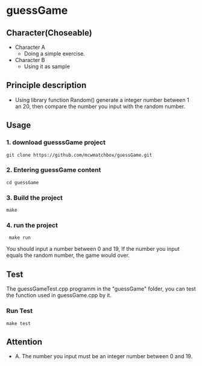 # guessGame    

## Character(Choseable)
 - Character A
 	* Doing a simple exercise.
 - Character B
 	* Using it as sample

## Principle description
 * Using library function Random() generate a integer number between 1 an 20, then compare the number you input with the random number.

## Usage
### 1. download guesssGame project
 ```
 git clone https://github.com/mcwmatchbox/guessGame.git
 ```
### 2. Entering guessGame content
 ```
 cd guessGame
 ```
### 3. Build the project
 ```
 make
 ``` 
### 4. run the project
```
 make run 
```
You should input a number between 0 and 19, If the number you input equals the random number, the game would over.

## Test
The guessGameTest.cpp programm in the "guessGame" folder, you can  test the function used in guessGame.cpp by it.

### Run Test
```
make test
```  
## Attention
 * A. The number you input must be an integer number between 0 and 19.
 
